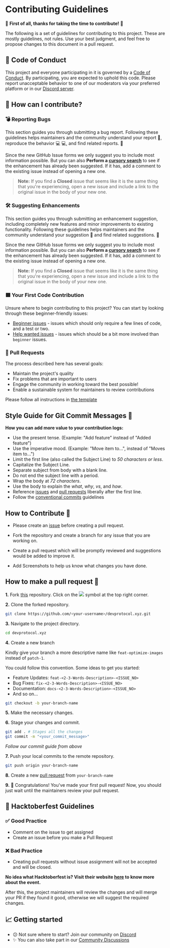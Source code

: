 # Contributing Guidelines

🎉 **First of all, thanks for taking the time to contribute!** 🎉

The following is a set of guidelines for contributing to this project. These are mostly guidelines, not rules. Use your best judgment, and feel free to propose changes to this document in a pull request.

## 📜 Code of Conduct

This project and everyone participating in it is governed by a [Code of Conduct](https://github.com/web3community/DEV-NFT/blob/main/CODE_OF_CONDUCT.md). By participating, you are expected to uphold this code. Please report unacceptable behavior to one of our moderators via your preferred platform or in our [Discord server](https://discord.gg/VwJp4KM).

## 🤔 How can I contribute?

### 💣 Reporting Bugs

This section guides you through submitting a bug report. Following these guidelines helps maintainers and the community understand your report 📝, reproduce the behavior 💻 💻, and find related reports. 🔎

Since the new GitHub Issue forms we only suggest you to include most information possible. But you can also **Perform a [cursory search](https://github.com/web3community/DEV-NFT/issues)** to see if the enhancement has already been suggested. If it has, add a comment to the existing issue instead of opening a new one.

> **Note:** If you find a **Closed** issue that seems like it is the same thing that you're experiencing, open a new issue and include a link to the original issue in the body of your new one.

### 🛠 Suggesting Enhancements

This section guides you through submitting an enhancement suggestion, including completely new features and minor improvements to existing functionality. Following these guidelines helps maintainers and the community understand your suggestion 📝 and find related suggestions. 🔎

Since the new GitHub Issue forms we only suggest you to include most information possible. But you can also **Perform a [cursory search](https://github.com/web3community/DEV-NFT/issues)** to see if the enhancement has already been suggested. If it has, add a comment to the existing issue instead of opening a new one.

> **Note:** If you find a **Closed** issue that seems like it is the same thing that you're experiencing, open a new issue and include a link to the original issue in the body of your new one.

### 🟩 Your First Code Contribution

Unsure where to begin contributing to this project? You can start by looking through these beginner-friendly issues:

*   [Beginner issues](https://github.com/web3community/DEV-NFT/issues?q=is%3Aopen+is%3Aissue+label%3A%22good+first+issue%22) - issues which should only require a few lines of code, and a test or two.
*   [Help wanted issues](https://github.com/web3community/DEV-NFT/issues?q=is%3Aopen+is%3Aissue+label%3A%22help+wanted%22) - issues which should be a bit more involved than `beginner` issues.

### 📣 Pull Requests

The process described here has several goals:

*   Maintain the project's quality
*   Fix problems that are important to users
*   Engage the community in working toward the best possible!
*   Enable a sustainable system for maintainers to review contributions

Please follow all instructions in [the template](https://github.com/web3community/DEV-NFT/blob/main/.github/PULL_REQUEST_TEMPLATE.md)

## Style Guide for Git Commit Messages :memo:

**How you can add more value to your contribution logs:**

*   Use the present tense. (Example: "Add feature" instead of "Added feature")
*   Use the imperative mood. (Example: "Move item to...", instead of "Moves item to...")
*   Limit the first line (also called the Subject Line) to *50 characters or less*.
*   Capitalize the Subject Line.
*   Separate subject from body with a blank line.
*   Do not end the subject line with a period.
*   Wrap the body at *72 characters*.
*   Use the body to explain the *what*, *why*, *vs*, and *how*.
*   Reference [issues](https://github.com/web3community/DEV-NFT/issues) and [pull requests](https://github.com/web3community/DEV-NFT/pulls) liberally after the first line.
*   Follow the [conventional commits](https://www.conventionalcommits.org/en/v1.0.0/) guidelines

## How to Contribute 🚀

*   Please create an [issue](https://github.com/web3community/DEV-NFT/issues) before creating a pull request.

*   Fork the repository and create a branch for any issue that you are working on.

*   Create a pull request which will be promptly reviewed and suggestions would be added to improve it.

*   Add Screenshots to help us know what changes you have done.

## How to make a pull request 🤔

**1.** Fork [this](https://github.com/web3community/DEV-NFT) repository. Click on the <a  href="https://github.com/web3community/DEV-NFT"><img  src="https://img.icons8.com/fluency/30/000000/code-fork.png"/></a> symbol at the top right corner.

**2.** Clone the forked repository.

```bash
git clone https://github.com/<your-username>/devprotocol.xyz.git
```

**3.** Navigate to the project directory.

```bash
cd devprotocol.xyz
```

**4.** Create a new branch

Kindly give your branch a more descriptive name like `feat-optimize-images` instead of `patch-1`.

You could follow this convention. Some ideas to get you started:

*   Feature Updates: `feat-<2-3-Words-Description>-<ISSUE_NO>`
*   Bug Fixes: `fix-<2-3-Words-Description>-<ISSUE_NO>`
*   Documentation: `docs-<2-3-Words-Description>-<ISSUE_NO>`
*   And so on...

```bash
git checkout -b your-branch-name
```

**5.** Make the necessary changes.

**6.** Stage your changes and commit.

```bash
git add . # Stages all the changes
git commit -m "<your_commit_message>"
```

*Follow our commit guide from above*

**7.** Push your local commits to the remote repository.

```bash
git push origin your-branch-name
```

**8.** Create a new [pull request](https://help.github.com/en/github/collaborating-with-issues-and-pull-requests/creating-a-pull-request) from `your-branch-name`

**9.** 🎉 Congratulations! You've made your first pull request! Now, you should just wait until the maintainers review your pull request.

## 🌳 Hacktoberfest Guidelines

### ✅ Good Practice

*   Comment on the issue to get assigned
*   Create an issue before you make a Pull Request

### ❌ Bad Practice

*   Creating pull requests without issue assignment will not be accepted and will be closed.

**No idea what Hacktoberfest is? Visit their website [here](https://hacktoberfest.digitalocean.com) to know more about the event.**

After this, the project maintainers will review the changes and will merge your PR if they found it good, otherwise we will suggest the required changes.

## 📈 Getting started

*   😕 Not sure where to start? Join our community on [Discord](https://discord.gg/VwJp4KM)
*   ✨ You can also take part in our [Community Discussions](https://github.com/web3community/DEV-NFT/discussions)

